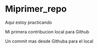 # Miprimer_repo
Aqui estoy practicando

Mi primera contribucion local para Github

Un commit mas desde Githuba para el local
